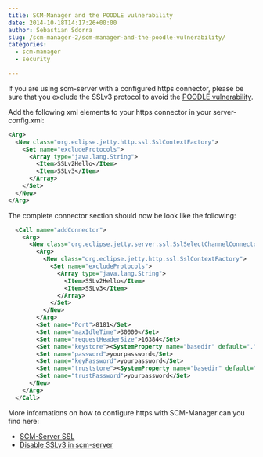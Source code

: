 ```yaml
---
title: SCM-Manager and the POODLE vulnerability
date: 2014-10-18T14:17:26+00:00
author: Sebastian Sdorra
slug: /scm-manager-2/scm-manager-and-the-poodle-vulnerability/
categories:
  - scm-manager
  - security

---
```

If you are using scm-server with a configured https connector, please be sure that you exclude the SSLv3 protocol to avoid the <a href="https://poodle.io" target="_blank" rel="noopener noreferrer">POODLE vulnerability</a>.

Add the following xml elements to your https connector in your server-config.xml:

```xml
<Arg>
  <New class="org.eclipse.jetty.http.ssl.SslContextFactory">
    <Set name="excludeProtocols">
      <Array type="java.lang.String">
        <Item>SSLv2Hello</Item>
        <Item>SSLv3</Item>
      </Array>
    </Set>
  </New>
</Arg>
```

The complete connector section should now be look like the following:

```xml
  <Call name="addConnector">
    <Arg>
      <New class="org.eclipse.jetty.server.ssl.SslSelectChannelConnector">
        <Arg>
          <New class="org.eclipse.jetty.http.ssl.SslContextFactory">
            <Set name="excludeProtocols">
              <Array type="java.lang.String">
                <Item>SSLv2Hello</Item>
                <Item>SSLv3</Item>
              </Array>
            </Set>
          </New>
        </Arg>
        <Set name="Port">8181</Set>
        <Set name="maxIdleTime">30000</Set>
        <Set name="requestHeaderSize">16384</Set>
        <Set name="keystore"><SystemProperty name="basedir" default="." />/conf/keystore.jks</Set>
        <Set name="password">yourpassword</Set>
        <Set name="keyPassword">yourpassword</Set>
        <Set name="truststore"><SystemProperty name="basedir" default="." />/conf/keystore.jks</Set>
        <Set name="trustPassword">yourpassword</Set>
      </New>
    </Arg>
  </Call>
```

More informations on how to configure https with SCM-Manager can you find here:

- <a href="https://bitbucket.org/sdorra/scm-manager/wiki/scm-server-ssl" target="_blank" rel="noopener noreferrer">SCM-Server SSL</a>
- <a href="https://groups.google.com/d/msg/scmmanager/sX_Ydy-wAPA/-Dvs5i7RHtQJ" target="_blank" rel="noopener noreferrer">Disable SSLv3 in scm-server</a>

